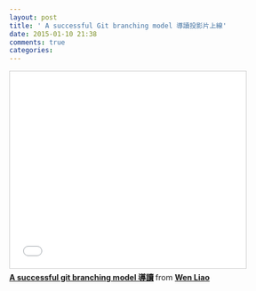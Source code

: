 ```yaml
---
layout: post
title: ' A successful Git branching model 導讀投影片上線'
date: 2015-01-10 21:38
comments: true
categories: 
---
```

<iframe src="//www.slideshare.net/slideshow/embed_code/43382196" width="425" height="355" frameborder="0" marginwidth="0" marginheight="0" scrolling="no" style="border:1px solid #CCC; border-width:1px; margin-bottom:5px; max-width: 100%;" allowfullscreen> </iframe> <div style="margin-bottom:5px"> <strong> <a href="//www.slideshare.net/zzz00072/a-successful-git-branching-model-43382196" title="A successful git branching model 導讀" target="_blank">A successful git branching model 導讀</a> </strong> from <strong><a href="//www.slideshare.net/zzz00072" target="_blank">Wen Liao</a></strong> </div>

<script async class="speakerdeck-embed" data-id="c2525af07afb01328ff846860cd29960" data-ratio="1.33333333333333" src="//speakerdeck.com/assets/embed.js"></script>